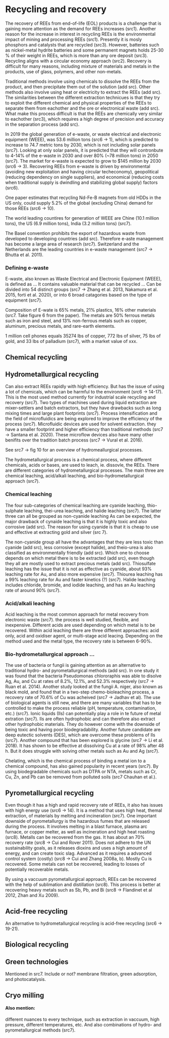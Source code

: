 <!--
- Recycling and recovery
    - How are they recycled/recovered?
        - Where are they globally recycled?
        - Biologial approach
            - Bacteria and fungii
        - Chemical approach
            - Chemicals
        - Heat (most popular)
-->

# Recycling and recovery

The recovery of REEs from end-of-life (EOL) products is a challenge that is gaining more attention as the demand for REEs increases (src1). Another reason for the increase in interest in recycling REEs is the environmental impact of mining and processing REEs (src1). Presently it is mosly phosphors and catalysts that are recycled (src3). However, batteries such as nickel-metal hydrite batteries and some permanent magnets holds 25-30 % of their weight in REEs, which is more than any ore deposit (src3). Recycling aligns with a circular economy approach (src2). Recovery is difficult for many reasons, including mixture of materials and metals in the products, use of glass, polymers, and other non-metals.

Traditional methods involve using chemicals to dissolve the REEs from the product, and then precipitate them out of the solution (add src). Other methods also involve using heat or electricity to extract the REEs (add src). The similarities between the different extraction technicues is that they try to exploit the different chemical and physical properties of the REEs to separate them from eachother and the ore or electronical waste (add src). What make this process difficult is that the REEs are chemically very similar to eachother (src3), which requires a high degree of precision and accuracy in the separation process (add src).

In 2019 the global generation of e-waste, or waste electrical and electronic equipment (WEEE), was 53.6 million tons (src6 -> 1), which is predicted to increase to 74.7 metric tons by 2030, which is not including solar panels (src7). Looking at only solar panels, it is predicted that they will contronbute to 4-14% of the e-waste in 2030 and over 80% (~78 million tons) in 2050 (src7). The market for e-waste is expected to grow to $145 million by 2030 (src6 -> 3). Recovering REEs from e-waste is driven by environmental (avoiding new exploitation and having circular techeconomy), geopolitical (reducing dependency on single suppliers), and economical (reducing costs when traditional supply is dwindling and stabilizing global supply) factors (src6).

One paper estimates that recycling Nd-Fe-B magnets from old HDDs in the US only, could supply 5.2% of the global (excluding China) demand for those REEs (src6 -> 10).

The world leading countires for generation of WEEE are Chine (10.1 million tons), the US (6.9 million tons), India (3.2 million tons) (src7).

The Basel convention prohibits the export of hazardous waste from developed to developing countries (add src). Therefore e-aste management has become a large area of research (src7). Switzerland and the Netherlands are the leading countries in e-waste management (src7 -> Bhutta et al. 2011).

### Defining e-waste

E-waste, also known as Waste Electrical and Electronic Equipment (WEEE), is defined as ... 
It contains valuable material that can be recycled ...
Can be divided into 54 distinct groups (src7 -> Zhang et al. 2013, Nakamura et al. 2015, forti et al. 2020), or into 6 broad catagories based on the type of equipment (src7).

Composition of E-wate is 65% metals, 21% plastics, 16% other materials (src7. Take figure 6 from the paper). The metals are 50% ferrous metals such as iron and steel, and 13% non-ferrous metals such as copper, aluminum, precious metals, and rare-earth elements. 

1 million cell phones equals 35274 lbs of copper, 772 lbs of silver, 75 lbs of gold, and 33 lbs of palladium (src7), with a market value of xxx.


## Chemical recycling

## Hydrometallurgical recycling

Can also extract REEs rapidly with high efficiency. But has the issue of using a lot of chemicals, which can be harmful to the environment (src6 -> 14-17). This is the most used method currently for industrial scale recycling and recovery (src7). Two types of machines used during liquid extraction are mixer-settlers and batch extractors, but they have drawbacks such as long mixing times and large plant footprints (src7). Process intensification and the field of microfluidics are being explored to improve the efficiency of the process (src7). Microfluidic devices are used for solvent extraction. they have a smaller footprint and higher efficiency than traditional methods (src7 -> Santana et al. 2020). These microflow devices also have many other benifits over the tradition batch process (src7 -> Vural et al. 2016).

See src7 -> fig 10 for an overview of hydromeallurgical processes.

The hydrometallurgical process is a chemical process, where different chemicals, acids or bases, are used to leach, ie. dissovle, the REEs. There are different categories of hydrometallurgical processes. The main three are chemical leaching, acid/alkali leaching, and bio-hydrometallurgical approach (src7). 

### Chemical leaching

The four sub-categories of chemical leaching are cyanide leaching, thio-sulphate leaching, thei-urea leaching, and halide leaching (src7). The latter three can all be grouped as non-cyanide leaching As can be expected, the major drawback of cynaide leaching is that it is highly toxic and also corrosive (add src). The reason for using cyanide is that it is cheap to use and effective at extracting gold and silver (src 7).

The non-cyanide group all have the advantages that they are less toxic than cyanide (add src), less corrosive (except halide), and theio-urea is also classified as environmentally friendly (add src). Which one to choose depends on which metal there is to be extracted (add src), even though they all are mostly used to extract precious metals (add src). Thiosulfate leaching has the issue that it is not as effective as cyanide, about 93% leaching rate for Au, and also more expensive (src7). Thiourea leaching has a 99% leaching rate for Au and faster kinetics (?) (src7). Halide leaching includes chloride, bromide, and iodide leaching, and has an Au leaching rate of around 90% (src7).

### Acid/alkali leaching

Acid leaching is the most common approach for metal recovery from electronic waste (src7). the process is well studied, flexible, and inexpensive. Different acids are used depending on which metal is to be recovered. Within acid leaching there are three different approaches: acid only, acid and oxidiser agent, or multi-stage acid leacing. Depending on the method used and the metal type, the recovery rate is between 6-90%. 

### Bio-hydrometallurgical approach ...

The use of bacteria or fungii is gaining attention as an alternative to traditional hydro- and pyrometallurgical methods (add src). In one study it was found that the bacteria Pseudomonas chlororaphis was able to disolve Ag, Au, and Cu at rates of 8.2%, 12.1%, and 52.3% respectively (src7 -> Ruan et al. 2014). Another study looked at the fungii A. niger, also known as black mold, and found that in a two-step chemo-bioleaching process, a recovery rate of 70.6% of Cu was acheived (src7 -> Jadhav et al). The use of biological agents is still new, and there are many variables that has to be controlled to make the process reliable (pH, temperature, contamination, etc.) (src7). Ionic liquids (Ils) can potentially play a role in te future of metal extration (src7). Ils are often hydrophobic and can therefore also extract other hydrophobic materials. They do however come with the downside of being toxic and having poor biodegradability. Another future candidate are deep eutectic solvents (DES), which are overcome these problems of Ils (src7). Another compound that has been explored is glycine (src7 -> Li et al. 2018). It has shown to be effective at dissolving Cu at a rate of 98% after 48 h. But it does struggle with solving other metals such as Au and Ag (src7).

Chelating, which is the chemical process of binding a metal ion to a chemical compound, has also gained popularity in recent years (src7). By using biodegradable chemicals such as DTPA or NTA, metals such as Cr, Cu, Zn, and Pb can be removed from polluted soils (src7 Chauhan et al.).

## Pyrometallurgical recycling

Even though it has a high and rapid recovery rate of REEs, it also has issues with high energy use (src6 -> 14). It is a method that uses high heat, themal extraction, of materials by melting and incineration (src7). One important downside of pyrometallurgy is the hazardous fumes that are released during the process. It involves melting in a blast furnace, plasma arc furnace, or copper melter, as well as incineration and high heat roasting (src8). Metalls can be recovered from the gas. It has about an 70% recovery rate (src8 -> Cui and Rover 2011). Does not adhere to the UN sustainability goals, as it releases dioxins and uses a high amount of energy, and can create toxic slag. Advanced as it requires a advanced control system (costly) (src8 -> Cui and Zhang 2008a, b). Mostly Cu is recovered. Some metals can not be recovered, leading to losses of potentially recoverable metals.

By using a vaccuum pyrometallurgical approach, REEs can be recovered with the help of sublimation and distillation (src8). This process is better at recovering heavy metals such as Sb, Pb, and Bi (src8 -> Flandinet et al 2012, Zhan and Xu 2009).

## Acid-free recycling

An alternative to hydrometallurgical recycling is acid-free recycling (src6 -> 19-21).

## Biological recycling

## Green technologies

Mentioned in src7. Include or not? membrane filtration, green adsorption, and photocatalysis.

## Cryo milling


#### Also mention:
different nuances to every technique, such as extraction in vaccuum, high pressure, different temperatures, etc. And also combinations of hydro- and pyrometallurgical methods (src7).



